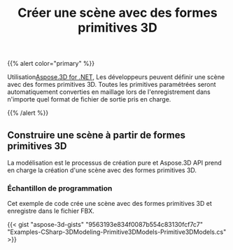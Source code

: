 ﻿---
title: Créer une scène avec des formes primitives 3D
type: docs
weight: 10
url: /fr/net/create-scene-with-primitive-3d-shapes/
description: En utilisant Aspose.3D for .NET, les développeurs peuvent définir une scène avec des formes primitives 3D. Toutes les primitives paramétrées seront automatiquement converties en maillage lors de l'enregistrement dans n'importe quel format de fichier de sortie pris en charge.
---
{{% alert color="primary" %}}

Utilisation[Aspose.3D for .NET](https://products.aspose.com/3d/net/), Les développeurs peuvent définir une scène avec des formes primitives 3D. Toutes les primitives paramétrées seront automatiquement converties en maillage lors de l'enregistrement dans n'importe quel format de fichier de sortie pris en charge.

{{% /alert %}}
## **Construire une scène à partir de formes primitives 3D**
La modélisation est le processus de création pure et Aspose.3D API prend en charge la création d'une scène avec des formes primitives 3D.
### **Échantillon de programmation**
Cet exemple de code crée une scène avec des formes primitives 3D et enregistre dans le fichier FBX.

{{< gist "aspose-3d-gists" "9563193e834f0087b554c83130fcf7c7" "Examples-CSharp-3DModeling-Primitive3DModels-Primitive3DModels.cs" >}}

